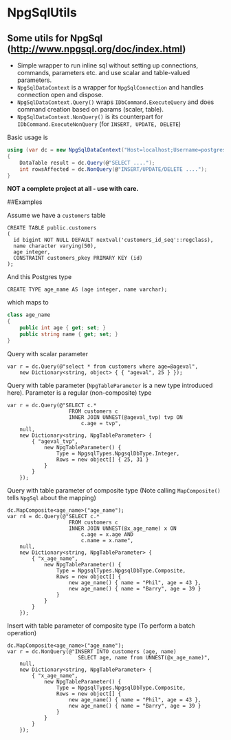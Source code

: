 # NpgSqlUtils

## Some utils for NpgSql (http://www.npgsql.org/doc/index.html)

- Simple wrapper to run inline sql without setting up connections, commands, parameters etc. and use scalar and table-valued parameters. 
- `NpgSqlDataContext` is a wrapper for `NpgSqlConnection` and handles connection open and dispose. 
- `NpgSqlDataContext.Query()` wraps `IDbCommand.ExecuteQuery` and does command creation based on params (scaler, table).
- `NpgSqlDataContext.NonQuery()` is its counterpart for `IDbCommand.ExecuteNonQuery` (for `INSERT, UPDATE, DELETE`)

Basic usage is
```csharp
using (var dc = new NpgSqlDataContext("Host=localhost;Username=postgres;Password=admin;Database=TEST"))
{
	DataTable result = dc.Query(@"SELECT ....");
	int rowsAffected = dc.NonQuery(@"INSERT/UPDATE/DELETE ....");
}
```

**NOT a complete project at all - use with care.**



##Examples

Assume we have a `customers` table
```
CREATE TABLE public.customers
(
  id bigint NOT NULL DEFAULT nextval('customers_id_seq'::regclass),
  name character varying(50),
  age integer,
  CONSTRAINT customers_pkey PRIMARY KEY (id)
);
```

And this Postgres type
```
CREATE TYPE age_name AS (age integer, name varchar);
```

which maps to

```csharp
class age_name
{
	public int age { get; set; }
	public string name { get; set; }
}
```



Query with scalar parameter
```
var r = dc.Query(@"select * from customers where age=@ageval",
	new Dictionary<string, object> { { "ageval", 25 } });
```


Query with table parameter (`NpgTableParameter` is a new type introduced here). Parameter is a regular (non-composite) type
```
var r = dc.Query(@"SELECT c.* 
                    FROM customers c 
                    INNER JOIN UNNEST(@ageval_tvp) tvp ON 
                        c.age = tvp",
    null,
    new Dictionary<string, NpgTableParameter> {
        { "ageval_tvp",
            new NpgTableParameter() {
                Type = NpgsqlTypes.NpgsqlDbType.Integer,
                Rows = new object[] { 25, 31 }
            }
        }
    });
```

Query with table parameter of composite type (Note calling `MapComposite()` tells `NpgSql` about the mapping)
```
dc.MapComposite<age_name>("age_name");
var r4 = dc.Query(@"SELECT c.* 
					FROM customers c 
					INNER JOIN UNNEST(@x_age_name) x ON 
						c.age = x.age AND 
						c.name = x.name",
	null,
	new Dictionary<string, NpgTableParameter> {
		{ "x_age_name",
			new NpgTableParameter() {
				Type = NpgsqlTypes.NpgsqlDbType.Composite,
				Rows = new object[] {
					new age_name() { name = "Phil", age = 43 },
					new age_name() { name = "Barry", age = 39 }
				}
			}
		}
	});
```

Insert with table parameter of composite type (To perform a batch operation)
```
dc.MapComposite<age_name>("age_name");
var r = dc.NonQuery(@"INSERT INTO customers (age, name) 
					   SELECT age, name from UNNEST(@x_age_name)",
	null,
	new Dictionary<string, NpgTableParameter> {
		{ "x_age_name",
			new NpgTableParameter() {
				Type = NpgsqlTypes.NpgsqlDbType.Composite,
				Rows = new object[] {
					new age_name() { name = "Phil", age = 43 },
					new age_name() { name = "Barry", age = 39 }
				}
			}
		}
	});
```